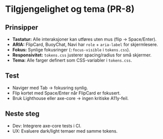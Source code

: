 # Tilgjengelighet og tema (PR-8)

## Prinsipper
- **Tastatur:** Alle interaksjoner kan utføres uten mus (flip → Space/Enter).
- **ARIA:** FlipCard, BuoyChat, Navi har `role` + `aria-label` for skjermlesere.
- **Fokus:** Synlige fokusringer (`:focus-visible` i `tokens.css`).
- **Responsivitet:** `tokens.css` justerer spacing/radius for små skjermer.
- **Tema:** Alle farger definert som CSS-variabler i `tokens.css`.

## Test
- Naviger med Tab → fokusring synlig.
- Flip kortet med Space/Enter når FlipCard er fokusert.
- Bruk Lighthouse eller axe-core → ingen kritiske A11y-feil.

## Neste steg
- Dev: Integrere axe-core tests i CI.
- UX: Evaluere dark/light temaer med samme tokens.